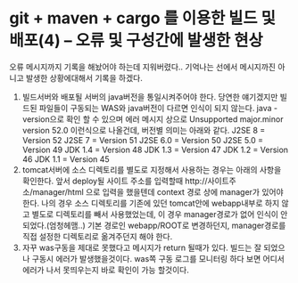# git + maven + cargo 를 이용한 빌드 및 배포(4) – 오류 및 구성간에 발생한 현상



오류 메시지까지 기록을 해놨어야 하는데 지워버렸다..
기억나는 선에서 메시지까진 아니고 발생한 상황에대해서 기록을 하겠다.

1. 빌드서버와 배포될 서버의 java버전을 통일시켜주어야 한다.
   당연한 얘기겠지만 빌드된 파일들이 구동되는 WAS와 java버전이 다르면 인식이 되지 않는다.
   java -version으로 확인 할 수 있으며 에러 메시지 상으로 Unsupported major.minor version 52.0 이런식으로 나올건데, 버전별 의미는 아래와 같다.
   J2SE 8 = Version 52
   J2SE 7 = Version 51
   J2SE 6.0 = Version 50
   J2SE 5.0 = Version 49
   JDK 1.4 = Version 48
   JDK 1.3 = Version 47
   JDK 1.2 = Version 46
   JDK 1.1 = Version 45
2. tomcat서버에 소스 디렉토리를 별도로 지정해서 사용하는 경우는 아래의 사항을 확인한다.
   앞서 deploy될 사이트 주소를 입력할때 http://사이트주소/manager/html 으로 입력을 했을텐데 context 경로 상에 manager가 있어야 한다.
   나의 경우 소스 디렉토리를 기존에 있던 tomcat안에 webapp내부로 하지 않고 별도로 디렉토리를 빼서 사용했었는데, 이 경우 manager경로가 없어 인식이 안되었다.(엄청헤맴..)
   기본 경로인 webapp/ROOT로 변경하던지, manager경로를 직접 설정한 디렉토리로 옮겨주던지 해야 한다.
3. 자꾸 was구동을 제대로 못했다고 메시지가 return 될때가 있다.
   빌드는 잘 되었으나 구동시 에러가 발생했을것이다. was쪽 구동 로그를 모니터링 하다 보면 어디서 에러가 나서 못띄우는지 바로 확인이 가능 할것이다.

 